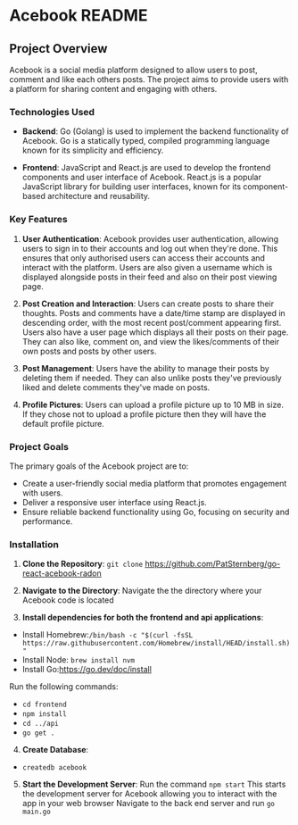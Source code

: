 # Acebook README

## Project Overview

Acebook is a social media platform designed to allow users to post, comment and like each others posts. The project aims to provide users with a platform for sharing content and engaging with others. 

### Technologies Used

- **Backend**: Go (Golang) is used to implement the backend functionality of Acebook. Go is a statically typed, compiled programming language known for its simplicity and efficiency.

- **Frontend**: JavaScript and React.js are used to develop the frontend components and user interface of Acebook. React.js is a popular JavaScript library for building user interfaces, known for its component-based architecture and reusability.

### Key Features

1. **User Authentication**: Acebook provides user authentication, allowing users to sign in to their accounts and log out when they're done. This ensures that only authorised users can access their accounts and interact with the platform. Users are also given a username which is displayed alongside posts in their feed and also on their post viewing page.

2. **Post Creation and Interaction**: Users can create posts to share their thoughts. Posts and comments have a date/time stamp are displayed in descending order, with the most recent post/comment appearing first. Users also have a user page which displays all their posts on their page. They can also like, comment on, and view the likes/comments of their own posts and posts by other users.

3. **Post Management**: Users have the ability to manage their posts by deleting them if needed. They can also unlike posts they've previously liked and delete comments they've made on posts.

4. **Profile Pictures**: Users can upload a profile picture up to 10 MB in size. If they chose not to upload a profile picture then they will have the default profile picture.


### Project Goals

The primary goals of the Acebook project are to:

- Create a user-friendly social media platform that promotes engagement with users.
- Deliver a responsive user interface using React.js.
- Ensure reliable backend functionality using Go, focusing on security and performance.

### Installation 

1. **Clone the Repository**: `git clone` https://github.com/PatSternberg/go-react-acebook-radon

2. **Navigate to the Directory**: Navigate the the directory where your Acebook code is located 

3. **Install dependencies for both the frontend and api applications**:
- Install Homebrew:`/bin/bash -c "$(curl -fsSL https://raw.githubusercontent.com/Homebrew/install/HEAD/install.sh)"`
- Install Node: `brew install nvm`
- Install Go:https://go.dev/doc/install

Run the following commands:
- `cd frontend`
- `npm install`
- `cd ../api`
- `go get .`

4. **Create Database**:
- `createdb acebook`


5. **Start the Development Server**: 
Run the command `npm start`
This starts the development server for Acebook allowing you to interact with the app in your web browser 
Navigate to the back end server and run `go main.go` 
